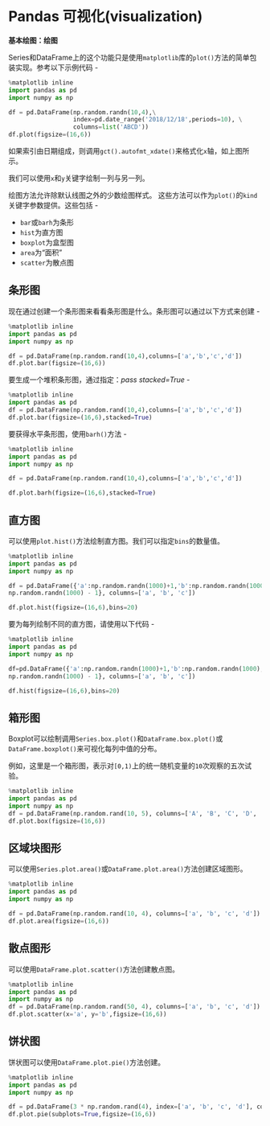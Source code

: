 # Pandas 可视化(visualization)

**基本绘图：绘图**

Series和DataFrame上的这个功能只是使用`matplotlib`库的`plot()`方法的简单包装实现。参考以下示例代码 - 

```python
%matplotlib inline
import pandas as pd
import numpy as np

df = pd.DataFrame(np.random.randn(10,4),\
                  index=pd.date_range('2018/12/18',periods=10), \
                  columns=list('ABCD'))
df.plot(figsize=(16,6))
```

如果索引由日期组成，则调用`gct().autofmt_xdate()`来格式化`x`轴，如上图所示。

我们可以使用`x`和`y`关键字绘制一列与另一列。

绘图方法允许除默认线图之外的少数绘图样式。 这些方法可以作为`plot()`的`kind`关键字参数提供。这些包括 -

- `bar`或`barh`为条形
- `hist`为直方图
- `boxplot`为盒型图
- `area`为“面积”
- `scatter`为散点图

## 条形图

现在通过创建一个条形图来看看条形图是什么。条形图可以通过以下方式来创建 -

```python
%matplotlib inline
import pandas as pd
import numpy as np

df = pd.DataFrame(np.random.rand(10,4),columns=['a','b','c','d'])
df.plot.bar(figsize=(16,6))
```

要生成一个堆积条形图，通过指定：*pass stacked=True* -

```python
%matplotlib inline
import pandas as pd
df = pd.DataFrame(np.random.rand(10,4),columns=['a','b','c','d'])
df.plot.bar(figsize=(16,6),stacked=True)
```

要获得水平条形图，使用`barh()`方法 -

```python
%matplotlib inline
import pandas as pd
import numpy as np

df = pd.DataFrame(np.random.rand(10,4),columns=['a','b','c','d'])

df.plot.barh(figsize=(16,6),stacked=True)
```

## 直方图

可以使用`plot.hist()`方法绘制直方图。我们可以指定`bins`的数量值。

```python
%matplotlib inline
import pandas as pd
import numpy as np

df = pd.DataFrame({'a':np.random.randn(1000)+1,'b':np.random.randn(1000),'c':
np.random.randn(1000) - 1}, columns=['a', 'b', 'c'])

df.plot.hist(figsize=(16,6),bins=20)
```

要为每列绘制不同的直方图，请使用以下代码 -

```python
%matplotlib inline
import pandas as pd
import numpy as np

df=pd.DataFrame({'a':np.random.randn(1000)+1,'b':np.random.randn(1000),'c':
np.random.randn(1000) - 1}, columns=['a', 'b', 'c'])

df.hist(figsize=(16,6),bins=20)
```

## 箱形图

Boxplot可以绘制调用`Series.box.plot()`和`DataFrame.box.plot()`或`DataFrame.boxplot()`来可视化每列中值的分布。

例如，这里是一个箱形图，表示对`[0,1)`上的统一随机变量的`10`次观察的五次试验。

```python
%matplotlib inline
import pandas as pd
import numpy as np
df = pd.DataFrame(np.random.rand(10, 5), columns=['A', 'B', 'C', 'D', 'E'])
df.plot.box(figsize=(16,6))
```

## 区域块图形

可以使用`Series.plot.area()`或`DataFrame.plot.area()`方法创建区域图形。

```python
%matplotlib inline
import pandas as pd
import numpy as np

df = pd.DataFrame(np.random.rand(10, 4), columns=['a', 'b', 'c', 'd'])
df.plot.area(figsize=(16,6))
```

## 散点图形

可以使用`DataFrame.plot.scatter()`方法创建散点图。

```python
%matplotlib inline
import pandas as pd
import numpy as np
df = pd.DataFrame(np.random.rand(50, 4), columns=['a', 'b', 'c', 'd'])
df.plot.scatter(x='a', y='b',figsize=(16,6))
```

## 饼状图

饼状图可以使用`DataFrame.plot.pie()`方法创建。

```python
%matplotlib inline
import pandas as pd
import numpy as np

df = pd.DataFrame(3 * np.random.rand(4), index=['a', 'b', 'c', 'd'], columns=['x'])
df.plot.pie(subplots=True,figsize=(16,6))
```